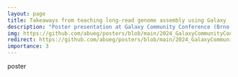 ```yaml
---
layout: page
title: Takeaways from teaching long-read genome assembly using Galaxy
description: "Poster presentation at Galaxy Community Conference (Brno, Czech Republic: 2024)"
img: https://github.com/abueg/posters/blob/main/2024_GalaxyCommunityConference/GCC2024_teaching_poster.png?raw=true
redirect: https://github.com/abueg/posters/blob/main/2024_GalaxyCommunityConference/README.md
importance: 3
---
```


poster